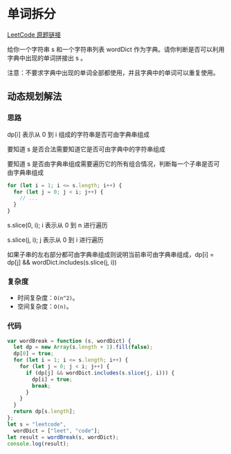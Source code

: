 <author-info date="1648029550465"></author-info>

# 单词拆分

[LeetCode 原题链接](https://leetcode-cn.com/problems/word-break/)

给你一个字符串 s 和一个字符串列表 wordDict 作为字典。请你判断是否可以利用字典中出现的单词拼接出 s 。

注意：不要求字典中出现的单词全部都使用，并且字典中的单词可以重复使用。

## 动态规划解法

### 思路

dp[i] 表示从 0 到 i 组成的字符串是否可由字典串组成

要知道 s 是否合法需要知道它是否可由字典中的字符串组成

要知道 s 是否由字典串组成需要遍历它的所有组合情况，判断每一个子串是否可由字典串组成

```js
for (let i = 1; i <= s.length; i++) {
  for (let j = 0; j < i; j++) {
    // ...
  }
}
```

s.slice(0, i); i 表示从 0 到 n 进行遍历

s.slice(j, i); j 表示从 0 到 i 进行遍历

如果子串的左右部分都可由字典串组成则说明当前串可由字典串组成，dp[i] = dp[j] && wordDict.includes(s.slice(j, i))

### 复杂度

- 时间复杂度：`O(n^2)`。
- 空间复杂度：`O(n)`。

### 代码

```js
var wordBreak = function (s, wordDict) {
  let dp = new Array(s.length + 1).fill(false);
  dp[0] = true;
  for (let i = 1; i <= s.length; i++) {
    for (let j = 0; j < i; j++) {
      if (dp[j] && wordDict.includes(s.slice(j, i))) {
        dp[i] = true;
        break;
      }
    }
  }
  return dp[s.length];
};
let s = "leetcode",
  wordDict = ["leet", "code"];
let result = wordBreak(s, wordDict);
console.log(result);
```
